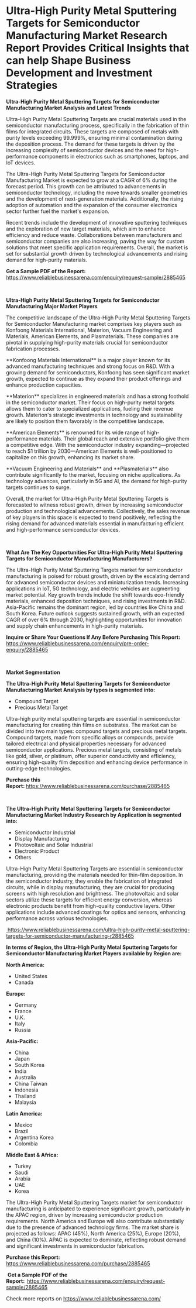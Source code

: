 <p><h1>Ultra-High Purity Metal Sputtering Targets for Semiconductor Manufacturing Market Research Report Provides Critical Insights that can help Shape Business Development and Investment Strategies</h1></p><p><strong>Ultra-High Purity Metal Sputtering Targets for Semiconductor Manufacturing Market Analysis and Latest Trends</strong></p>
<p><p>Ultra-High Purity Metal Sputtering Targets are crucial materials used in the semiconductor manufacturing process, specifically in the fabrication of thin films for integrated circuits. These targets are composed of metals with purity levels exceeding 99.999%, ensuring minimal contamination during the deposition process. The demand for these targets is driven by the increasing complexity of semiconductor devices and the need for high-performance components in electronics such as smartphones, laptops, and IoT devices.</p><p>The Ultra-High Purity Metal Sputtering Targets for Semiconductor Manufacturing Market is expected to grow at a CAGR of 6% during the forecast period. This growth can be attributed to advancements in semiconductor technology, including the move towards smaller geometries and the development of next-generation materials. Additionally, the rising adoption of automation and the expansion of the consumer electronics sector further fuel the market's expansion. </p><p>Recent trends include the development of innovative sputtering techniques and the exploration of new target materials, which aim to enhance efficiency and reduce waste. Collaborations between manufacturers and semiconductor companies are also increasing, paving the way for custom solutions that meet specific application requirements. Overall, the market is set for substantial growth driven by technological advancements and rising demand for high-purity materials.</p></p>
<p><strong>Get a Sample PDF of the Report:&nbsp;</strong> <a href="https://www.reliablebusinessarena.com/enquiry/request-sample/2885465?utm_campaign=3212&utm_medium=2&utm_source=Github&utm_content=ia&utm_term=13032025&utm_id=ultra-high-purity-metal-sputtering-targets-for-semiconductor-manufacturing">https://www.reliablebusinessarena.com/enquiry/request-sample/2885465</a></p>
<p>&nbsp;</p>
<p><strong>Ultra-High Purity Metal Sputtering Targets for Semiconductor Manufacturing Major Market Players</strong></p>
<p><p>The competitive landscape of the Ultra-High Purity Metal Sputtering Targets for Semiconductor Manufacturing market comprises key players such as Konfoong Materials International, Materion, Vacuum Engineering and Materials, American Elements, and Plasmaterials. These companies are pivotal in supplying high-purity materials crucial for semiconductor fabrication processes.</p><p>**Konfoong Materials International** is a major player known for its advanced manufacturing techniques and strong focus on R&D. With a growing demand for semiconductors, Konfoong has seen significant market growth, expected to continue as they expand their product offerings and enhance production capacities.</p><p>**Materion** specializes in engineered materials and has a strong foothold in the semiconductor market. Their focus on high-purity metal targets allows them to cater to specialized applications, fueling their revenue growth. Materion's strategic investments in technology and sustainability are likely to position them favorably in the competitive landscape.</p><p>**American Elements** is renowned for its wide range of high-performance materials. Their global reach and extensive portfolio give them a competitive edge. With the semiconductor industry expanding—projected to reach $1 trillion by 2030—American Elements is well-positioned to capitalize on this growth, enhancing its market share.</p><p>**Vacuum Engineering and Materials** and **Plasmaterials** also contribute significantly to the market, focusing on niche applications. As technology advances, particularly in 5G and AI, the demand for high-purity targets continues to surge.</p><p>Overall, the market for Ultra-High Purity Metal Sputtering Targets is forecasted to witness robust growth, driven by increasing semiconductor production and technological advancements. Collectively, the sales revenue of key players in this space is expected to trend positively, reflecting the rising demand for advanced materials essential in manufacturing efficient and high-performance semiconductor devices.</p></p>
<p>&nbsp;</p>
<p><strong>What Are The Key Opportunities For Ultra-High Purity Metal Sputtering Targets for Semiconductor Manufacturing Manufacturers?</strong></p>
<p><p>The Ultra-High Purity Metal Sputtering Targets market for semiconductor manufacturing is poised for robust growth, driven by the escalating demand for advanced semiconductor devices and miniaturization trends. Increasing applications in IoT, 5G technology, and electric vehicles are augmenting market potential. Key growth trends include the shift towards eco-friendly materials, enhanced deposition techniques, and rising investments in R&D. Asia-Pacific remains the dominant region, led by countries like China and South Korea. Future outlook suggests sustained growth, with an expected CAGR of over 6% through 2030, highlighting opportunities for innovation and supply chain enhancements in high-purity materials.</p></p>
<p><strong>Inquire or Share Your Questions If Any Before Purchasing This Report:</strong> <a href="https://www.reliablebusinessarena.com/enquiry/pre-order-enquiry/2885465?utm_campaign=3212&utm_medium=2&utm_source=Github&utm_content=ia&utm_term=13032025&utm_id=ultra-high-purity-metal-sputtering-targets-for-semiconductor-manufacturing">https://www.reliablebusinessarena.com/enquiry/pre-order-enquiry/2885465</a></p>
<p>&nbsp;</p>
<p><strong>Market Segmentation</strong></p>
<p><strong>The Ultra-High Purity Metal Sputtering Targets for Semiconductor Manufacturing Market Analysis by types is segmented into:</strong></p>
<p><ul><li>Compound Target</li><li>Precious Metal Target</li></ul></p>
<p><p>Ultra-high purity metal sputtering targets are essential in semiconductor manufacturing for creating thin films on substrates. The market can be divided into two main types: compound targets and precious metal targets. Compound targets, made from specific alloys or compounds, provide tailored electrical and physical properties necessary for advanced semiconductor applications. Precious metal targets, consisting of metals like gold, silver, or platinum, offer superior conductivity and efficiency, ensuring high-quality film deposition and enhancing device performance in cutting-edge technologies.</p></p>
<p><strong>Purchase this Report:&nbsp;</strong><a href="https://www.reliablebusinessarena.com/purchase/2885465?utm_campaign=3212&utm_medium=2&utm_source=Github&utm_content=ia&utm_term=13032025&utm_id=ultra-high-purity-metal-sputtering-targets-for-semiconductor-manufacturing">https://www.reliablebusinessarena.com/purchase/2885465</a></p>
<p>&nbsp;</p>
<p><strong>The Ultra-High Purity Metal Sputtering Targets for Semiconductor Manufacturing Market Industry Research by Application is segmented into:</strong></p>
<p><ul><li>Semiconductor Industrial</li><li>Display Manufacturing</li><li>Photovoltaic and Solar Industrial</li><li>Electronic Product</li><li>Others</li></ul></p>
<p><p>Ultra-High Purity Metal Sputtering Targets are essential in semiconductor manufacturing, providing the materials needed for thin-film deposition. In the semiconductor industry, they enable the fabrication of integrated circuits, while in display manufacturing, they are crucial for producing screens with high resolution and brightness. The photovoltaic and solar sectors utilize these targets for efficient energy conversion, whereas electronic products benefit from high-quality conductive layers. Other applications include advanced coatings for optics and sensors, enhancing performance across various technologies.</p></p>
<p><a href="https://www.reliablebusinessarena.com/ultra-high-purity-metal-sputtering-targets-for-semiconductor-manufacturing-r2885465?utm_campaign=3212&utm_medium=2&utm_source=Github&utm_content=ia&utm_term=13032025&utm_id=ultra-high-purity-metal-sputtering-targets-for-semiconductor-manufacturing">&nbsp;https://www.reliablebusinessarena.com/ultra-high-purity-metal-sputtering-targets-for-semiconductor-manufacturing-r2885465</a></p>
<p><strong>In terms of Region, the Ultra-High Purity Metal Sputtering Targets for Semiconductor Manufacturing Market Players available by Region are:</strong></p>
<p>
    <p> <strong> North America: </strong>
        <ul>
            <li>United States</li>
            <li>Canada</li>
        </ul>
        </p> 
    <p> <strong> Europe: </strong>
        <ul>
            <li>Germany</li>
            <li>France</li>
            <li>U.K.</li>
            <li>Italy</li>
            <li>Russia</li>
        </ul>
        </p> 
    <p> <strong> Asia-Pacific: </strong>
        <ul>
            <li>China</li>
            <li>Japan</li>
            <li>South Korea</li>
            <li>India</li>
            <li>Australia</li>
            <li>China Taiwan</li>
            <li>Indonesia</li>
            <li>Thailand</li>
            <li>Malaysia</li>
        </ul>
        </p> 
    <p> <strong> Latin America: </strong>
        <ul>
            <li>Mexico</li>
            <li>Brazil</li>
            <li>Argentina Korea</li>
            <li>Colombia</li>
        </ul>
        </p> 
    <p> <strong> Middle East & Africa: </strong>
        <ul>
            <li>Turkey</li>
            <li>Saudi</li>
            <li>Arabia</li>
            <li>UAE</li>
            <li>Korea</li>
        </ul>
    </p>
    </p>
<p><p>The Ultra-High Purity Metal Sputtering Targets market for semiconductor manufacturing is anticipated to experience significant growth, particularly in the APAC region, driven by increasing semiconductor production requirements. North America and Europe will also contribute substantially due to the presence of advanced technology firms. The market share is projected as follows: APAC (45%), North America (25%), Europe (20%), and China (10%). APAC is expected to dominate, reflecting robust demand and significant investments in semiconductor fabrication.</p></p>
<p><strong>Purchase this Report: </strong><a href="https://www.reliablebusinessarena.com/purchase/2885465?utm_campaign=3212&utm_medium=2&utm_source=Github&utm_content=ia&utm_term=13032025&utm_id=ultra-high-purity-metal-sputtering-targets-for-semiconductor-manufacturing">https://www.reliablebusinessarena.com/purchase/2885465</a></p>
<p>&nbsp;<strong>Get a Sample PDF of the Report:&nbsp;&nbsp;</strong><a href="https://www.reliablebusinessarena.com/enquiry/request-sample/2885465?utm_campaign=3212&utm_medium=2&utm_source=Github&utm_content=ia&utm_term=13032025&utm_id=ultra-high-purity-metal-sputtering-targets-for-semiconductor-manufacturing">https://www.reliablebusinessarena.com/enquiry/request-sample/2885465</a></p>
<p><strong></strong></p>
<p>Check more reports on <a href="https://www.reliablebusinessarena.com/?utm_campaign=3212&utm_medium=2&utm_source=Github&utm_content=ia&utm_term=13032025&utm_id=ultra-high-purity-metal-sputtering-targets-for-semiconductor-manufacturing">https://www.reliablebusinessarena.com/</a></p>